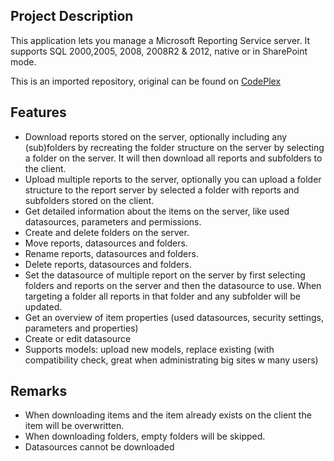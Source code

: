 ## Project Description
This application lets you manage a Microsoft Reporting Service server. It supports SQL 2000,2005, 2008, 2008R2 & 2012, native or in SharePoint mode.

This is an imported repository, original can be found on [CodePlex](https://reportservermanager.codeplex.com/)


## Features
- Download reports stored on the server, optionally including any (sub)folders by recreating the folder structure on the server by selecting a folder on the server. It will then download all reports and subfolders to the client. 
- Upload multiple reports to the server, optionally you can upload a folder structure to the report server by selected a folder with reports and subfolders stored on the client. 
- Get detailed information about the items on the server, like used datasources, parameters and permissions. 
- Create and delete folders on the server. 
- Move reports, datasources and folders. 
- Rename reports, datasources and folders. 
- Delete reports, datasources and folders. 
- Set the datasource of multiple report on the server by first selecting folders and reports on the server and then the datasource to use. When targeting a folder all reports in that folder and any subfolder will be updated. 
- Get an overview of item properties (used datasources, security settings, parameters and properties) 
- Create or edit datasource 
- Supports models: upload new models, replace existing (with compatibility check, great when administrating big sites w many users)

## Remarks
- When downloading items and the item already exists on the client the item will be overwritten. 
- When downloading folders, empty folders will be skipped. 
- Datasources cannot be downloaded
